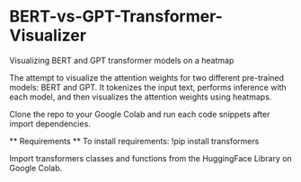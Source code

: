 # BERT-vs-GPT-Transformer-Visualizer
Visualizing BERT and GPT transformer models on a heatmap

The attempt to visualize the attention weights for two different pre-trained models: BERT and GPT. It tokenizes the input text, performs inference with each model, and then visualizes the attention weights using heatmaps.

Clone the repo to your Google Colab and run each code snippets after import dependencies.

** Requirements **
To install requirements:
!pip install transformers

Import transformers classes and functions from the HuggingFace Library on Google Colab.

